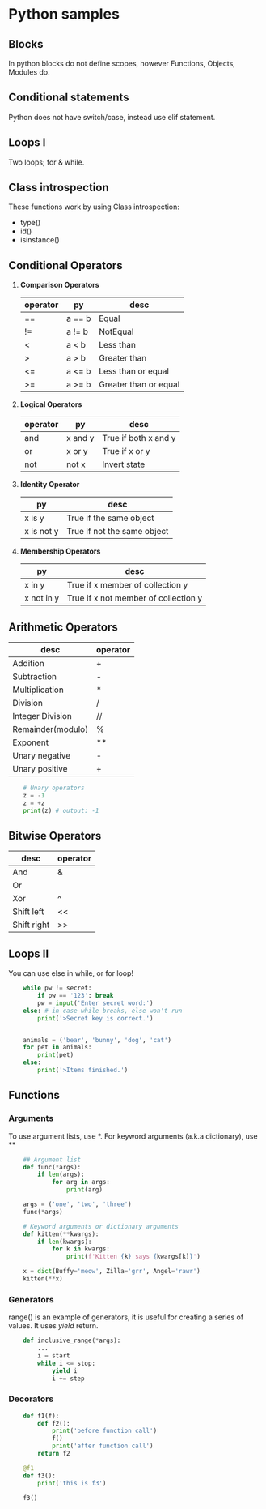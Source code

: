 # Python samples

## Blocks

In python blocks do not define scopes, however Functions, Objects, Modules do.

## Conditional statements

Python does not have switch/case, instead use elif statement.

## Loops I

Two loops; for & while.

## Class introspection

These functions work by using Class introspection:

- type()
- id()
- isinstance()

## Conditional Operators

1. **Comparison Operators**

    operator | py | desc
    ------- | ------- | -------
    == | a == b | Equal
    != | a != b | NotEqual
    < | a < b | Less than
    > | a > b | Greater than
    <= | a <= b | Less than or equal
    >= | a >= b | Greater than or equal

2. **Logical Operators**

    operator | py | desc
    ------- | ------- | -------
    and | x and y | True if both x and y
    or | x or y | True if x or y
    not | not x | Invert state

3. **Identity Operator**

    py | desc
    ------- | -------
    x is y | True if the same object
    x is not y | True if not the same object

4. **Membership Operators**

    py | desc
    ------- | -------
    x in y | True if x member of collection y
    x not in y | True if x not member of collection y

## Arithmetic Operators

desc | operator
------- | -------
Addition | +
Subtraction | -
Multiplication | *
Division | /
Integer Division | //
Remainder(modulo) | %
Exponent | **
Unary negative | -
Unary positive | +

```python
    # Unary operators
    z = -1
    z = +z
    print(z) # output: -1
```

## Bitwise Operators

desc | operator
------- | -------
And | &
Or | |
Xor | ^
Shift left | <<
Shift right | >>

## Loops II

You can use else in while, or for loop!

```python
    while pw != secret:
        if pw == '123': break
        pw = input('Enter secret word:')
    else: # in case while breaks, else won't run
        print('>Secret key is correct.')


    animals = ('bear', 'bunny', 'dog', 'cat')
    for pet in animals:
        print(pet)
    else:
        print('>Items finished.')
```

## Functions

### Arguments

To use argument lists, use *. For keyword arguments (a.k.a dictionary), use **

```python
    ## Argument list
    def func(*args):
        if len(args):
            for arg in args:
                print(arg)

    args = ('one', 'two', 'three')
    func(*args)

    # Keyword arguments or dictionary arguments
    def kitten(**kwargs):
        if len(kwargs):
            for k in kwargs:
                print(f'Kitten {k} says {kwargs[k]}')

    x = dict(Buffy='meow', Zilla='grr', Angel='rawr')
    kitten(**x)
```

### Generators

range() is an example of generators, it is useful for creating a series of values. It uses *yield* return.

```python
    def inclusive_range(*args):
        ...
        i = start
        while i <= stop:
            yield i
            i += step
```

### Decorators

```python
    def f1(f):
        def f2():
            print('before function call')
            f()
            print('after function call')
        return f2

    @f1
    def f3():
        print('this is f3')

    f3()
```
